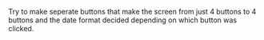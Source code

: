 Try to make seperate buttons that make the screen from just 4 buttons to 4 buttons and the date format decided depending on which button was clicked.
